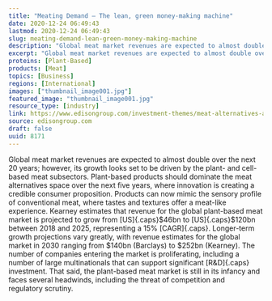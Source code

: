 ```yaml
---
title: "Meating Demand – The lean, green money-making machine"
date: 2020-12-24 06:49:43
lastmod: 2020-12-24 06:49:43
slug: meating-demand-lean-green-money-making-machine
description: "Global meat market revenues are expected to almost double over the next 20 years; however, its growth looks set to be driven by the plant- and cell-based meat subsectors. Plant-based products should dominate the meat alternatives space over the next five years, where innovation is creating a credible consumer proposition. Products can now mimic the sensory profile of conventional meat, where tastes and textures offer a meat-like experience."
excerpt: "Global meat market revenues are expected to almost double over the next 20 years; however, its growth looks set to be driven by the plant- and cell-based meat subsectors. Plant-based products should dominate the meat alternatives space over the next five years, where innovation is creating a credible consumer proposition. Products can now mimic the sensory profile of conventional meat, where tastes and textures offer a meat-like experience."
proteins: [Plant-Based]
products: [Meat]
topics: [Business]
regions: [International]
images: ["thumbnail_image001.jpg"]
featured_image: "thumbnail_image001.jpg"
resource_type: [industry]
link: https://www.edisongroup.com/investment-themes/meat-alternatives-an-investment-analysis/28097/
source: edisongroup.com
draft: false
uuid: 8171
---
```

Global meat market revenues are expected to almost double over the next
20 years; however, its growth looks set to be driven by the plant- and
cell-based meat subsectors. Plant-based products should dominate the
meat alternatives space over the next five years, where innovation is
creating a credible consumer proposition. Products can now mimic the
sensory profile of conventional meat, where tastes and textures offer a
meat-like experience. Kearney estimates that revenue for the global
plant-based meat market is projected to grow from [US]{.caps}\$46bn to
[US]{.caps}\$120bn between 2018 and 2025, representing a 15%
[CAGR]{.caps}. Longer-term growth projections vary greatly, with revenue
estimates for the global market in 2030 ranging from \$140bn (Barclays)
to \$252bn (Kearney). The number of companies entering the market is
proliferating, including a number of large multinationals that can
support significant [R&D]{.caps} investment. That said, the plant-based
meat market is still in its infancy and faces several headwinds,
including the threat of competition and regulatory scrutiny.
